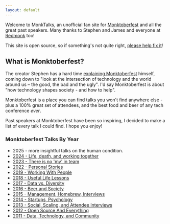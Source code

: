 ```yaml
---
layout: default
---
```


Welcome to MonkTalks, an unofficial fan site for [Monktoberfest](https://monktoberfest.com/faq/) and all the great past speakers. Many thanks to Stephen and James and everyone at [Redmonk](https://redmonk.com/team/) too!

This site is open source, so if something's not quite right, [please help fix it](https://github.com/ShaneCurcuru/monktalks)!

## What is Monktoberfest?

The creator Stephen has a hard time [explaining Monktoberfest](https://redmonk.com/sogrady/2019/10/10/the-2019-monktoberfest/) himself, coming down to "look at the intersection of technology and the world around us – the good, the bad and the ugly".  I'd say Monktoberfest is about "how technology shapes society - and how to help".

Monktoberfest is a place you can find talks you won't find anywhere else - plus a 100% great set of attendees, and the best food and beer of any tech conference *ever*.

Past speakers at Monktoberfest have been so inspiring, I decided to make a list of every talk I could find.  I hope you enjoy!

### Monktoberfest Talks By Year

- 2025 - more insightful talks on the human condition. 
- <a href="monktoberfest/2024">2024 - Life, death, and working together</a>
- <a href="monktoberfest/2023">2023 - There is no 'my' in team</a>
- <a href="monktoberfest/2022">2022 - Personal Stories</a>
- <a href="monktoberfest/2019">2019 - Working With People</a>
- <a href="monktoberfest/2018">2018 - Useful Life Lessons</a>
- <a href="monktoberfest/2017">2017 - Data vs. Diversity</a>
- <a href="monktoberfest/2016">2016 - Beer and Society</a>
- <a href="monktoberfest/2015">2015 - Management, Homebrew, Interviews</a>
- <a href="monktoberfest/2014">2014 - Startups, Psychology</a>
- <a href="monktoberfest/2013">2013 - Social, Scaling, and Attendee Interviews</a>
- <a href="monktoberfest/2012">2012 - Open Source And Everything</a>
- <a href="monktoberfest/2011">2011 - Data, Technology, and Community</a>